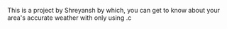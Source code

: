 This is a project by Shreyansh by which, you can get to know about your area's accurate weather with only using .c 
